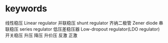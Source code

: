 # keywords

线性稳压 Linear regulator
    并联稳压 shunt regulator 齐纳二极管 Zener diode
    串联稳压 series regulator
        低压差稳压器 Low-dropout regulator(LDO regulator)
开关稳压
    升压
    降压
    升价压
    反激
    正激